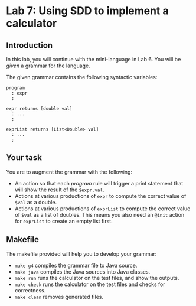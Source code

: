 # Lab 7: Using SDD to implement a calculator

## Introduction
In this lab, you will continue with the mini-language in Lab 6.  You will be *given* a grammar for the language.

The given grammar contains the following syntactic variables:

```
program
  : expr 
  ;
  
expr returns [double val]
  : ...
  ;
  
exprList returns [List<Double> val]
  : ...
  ;
```

## Your task

You are to augment the grammar with the following:

- An action so that each _program_ rule will trigger a print statement that will show the result of the `$expr.val`.
- Actions at various productions of `expr` to compute the correct value of `$val` as a double.
- Actions at various productions of `exprList` to compute the correct value of `$val` as a list of doubles.
  This means you also need an `@init` action for `exprList` to create an empty list first.
  
## Makefile

The makefile provided will help you to develop your grammar:

- `make g4` compiles the grammar file to Java source.
- `make java` compiles the Java sources into Java classes.
- `make run` runs the calculator on the test files, and show the outputs.
- `make check` runs the calculator on the test files and checks for correctness.
- `make clean` removes generated files.

